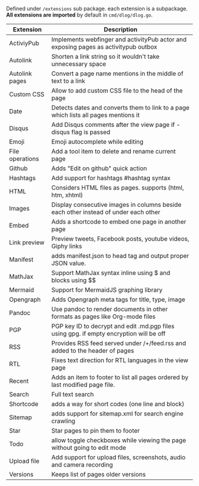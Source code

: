 Defined under `/extensions` sub package. each extension is a subpackage. **All extensions are imported** by default in `cmd/dlog/dlog.go`.


| Extension       | Description                                                                             |
|-----------------|-----------------------------------------------------------------------------------------|
| ActiviyPub      | Implements webfinger and activityPub actor and exposing pages as activitypub outbox     |
| Autolink        | Shorten a link string so it wouldn't take unnecessary space                             |
| Autolink pages  | Convert a page name mentions in the middle of text to a link                            |
| Custom CSS      | Allow to add custom CSS file to the head of the page                                    |
| Date            | Detects dates and converts them to link to a page which lists all pages mentions it     |
| Disqus          | Add Disqus comments after the view page if -disqus flag is passed                       |
| Emoji           | Emoji autocomplete while editing                                                        |
| File operations | Add a tool item to delete and rename current page                                       |
| Github          | Adds "Edit on github" quick action                                                      |
| Hashtags        | Add support for hashtags #hashtag syntax                                                |
| HTML            | Considers HTML files as pages. supports (html, htm, xhtml)                              |
| Images          | Display consecutive images in columns beside each other instead of under each other     |
| Embed           | Adds a shortcode to embed one page in another page                                      |
| Link preview    | Preview tweets, Facebook posts, youtube videos, Giphy links                             |
| Manifest        | adds manifest.json to head tag and output proper JSON value.                            |
| MathJax         | Support MathJax syntax inline using $ and blocks using $$                               |
| Mermaid         | Support for MermaidJS graphing library                                                  |
| Opengraph       | Adds Opengraph meta tags for title, type, image                                         |
| Pandoc          | Use pandoc to render documents in other formats as pages like Org-mode files            |
| PGP             | PGP key ID to decrypt and edit .md.pgp files using gpg. if empty encryption will be off |
| RSS             | Provides RSS feed served under /+/feed.rss and added to the header of pages             |
| RTL             | Fixes text direction for RTL languages in the view page                                 |
| Recent          | Adds an item to footer to list all pages ordered by last modified page file.            |
| Search          | Full text search                                                                        |
| Shortcode       | adds a way for short codes (one line and block)                                         |
| Sitemap         | adds support for sitemap.xml for search engine crawling                                 |
| Star            | Star pages to pin them to footer                                                        |
| Todo            | allow toggle checkboxes while viewing the page without going to edit mode               |
| Upload file     | Add support for upload files, screenshots, audio and camera recording                   |
| Versions        | Keeps list of pages older versions                                                      |
